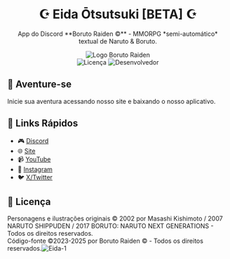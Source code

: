 <p align="center">

<h1 align="center">☪️ Eida Ōtsutsuki [BETA] ☪️</h1>

<p align="center">
  App do Discord **Boruto Raiden ©** - MMORPG *semi-automático* textual de Naruto & Boruto.
</p>

<p align="center">
  <img src="https://github.com/user-attachments/assets/2786f9dd-ff64-4bde-8b0c-ebfe75110700" alt="Logo Boruto Raiden"> <br>
  <img src="https://img.shields.io/badge/License-GPN-green" alt="Licença">
  <img src="https://img.shields.io/badge/Desenvolvedor-chartliex-red" alt="Desenvolvedor">
</p>

## 🌟 Aventure-se

Inicie sua aventura acessando nosso site e baixando o nosso aplicativo.

## 📌 Links Rápidos
- 🎮 [Discord](https://discord.com/invite/2PRXvbxwjr)
- 🌐 [Site](https://borutoraiden.com/)
- 📹 [YouTube](https://www.youtube.com/@borutoraiden_vtx)
- 📸 [Instagram](https://www.instagram.com/borutoraiden_vtx)
- 🐦 [X/Twitter](https://x.com/borutoraidenvtx)

## 🔑 Licença
Personagens e ilustrações originais © 2002 por Masashi Kishimoto / 2007 NARUTO SHIPPUDEN / 2017 BORUTO: NARUTO NEXT GENERATIONS - Todos os direitos reservados. <br>
Código-fonte ©2023-2025 por Boruto Raiden © - Todos os direitos reservados.![Eida-1]()

